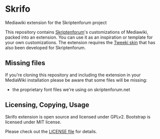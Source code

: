 # Skrifo
Mediawiki extension for the Skriptenforum project

This repository contains [Skriptenforum](https://www.skriptenforum.net)'s customizations 
of Mediawiki, packed into an extension. You can use it as an inspiration or template for 
your own customizations. The extension requires the [Tweeki skin](http://tweeki.thai-land.at) 
that has also been developed for Skriptenforum.

## Missing files

If you're cloning this repository and including the extension in your MediaWiki installation
please be aware that some files will be missing:
* the proprietary font files we're using on skriptenforum.net

## Licensing, Copying, Usage

Skrifo extension is open source and licensed under GPLv2. Bootstrap is licensed under MIT license.

Please check out the [LICENSE file](https://github.com/thaider/Skrifo/blob/master/LICENSE) 
for details.

